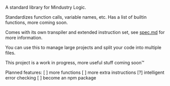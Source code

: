 A standard library for Mindustry Logic.

Standardizes function calls, variable names, etc. Has a list of builtin functions, more coming soon.

Comes with its own transpiler and extended instruction set, see [spec.md](spec.md) for more information.

You can use this to manage large projects and split your code into multiple files.

This project is a work in progress, more useful stuff coming soon™

Planned features:
[ ] more functions
[ ] more extra instructions
[?] intelligent error checking
[ ] become an npm package
